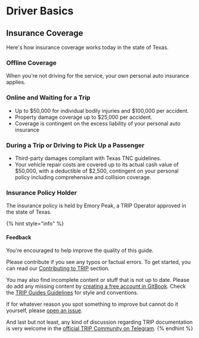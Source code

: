 # Driver Basics

## **Insurance Coverage**

Here's how insurance coverage works today in the state of Texas.

### **Offline Coverage**

When you're not driving for the service, your own personal auto insurance applies.

### **Online and Waiting for a Trip**

* Up to $50,000 for individual bodily injuries and $100,000 per accident.
* Property damage coverage up to $25,000 per accident.
* Coverage is contingent on the excess liability of your personal auto insurance

### **During a Trip or Driving to Pick Up a Passenger**

* Third-party damages compliant with Texas TNC guidelines.
* Your vehicle repair costs are covered up to its actual cash value of $50,000, with a deductible of $2,500, contingent on your personal policy including comprehensive and collision coverage.

### Insurance Policy Holder

The insurance policy is held by Emory Peak, a TRIP Operator approved in the state of Texas.

{% hint style="info" %}
#### Feedback

You're encouraged to help improve the quality of this guide.

Please contribute if you see any typos or factual errors. To get started, you can read our [Contributing to TRIP](https://guides.trip.dev/contributing/contributing-to-trip) section.

You may also find incomplete content or stuff that is not up to date. Please do add any missing content by [creating a free account in GitBook](https://app.gitbook.com/invite/0WSd8UiSeH2xhfJrSbUr/YFiygcuBiy7oN3WJyDRs). Check the [TRIP Guides Guidelines](https://guides.trip.dev/contributing/guides-guidelines) for style and conventions.

If for whatever reason you spot something to improve but cannot do it yourself, please [open an issue](https://github.com/TeleportXYZ/TRIP-Guides/issues/).

And last but not least, any kind of discussion regarding TRIP documentation is very welcome in the [official TRIP Community on Telegram](https://trip.dev/chat).
{% endhint %}

